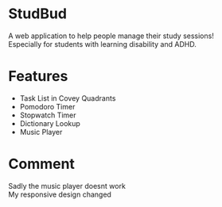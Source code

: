 # StudBud
A web application to help people manage their study sessions! <br/>
Especially for students with learning disability and ADHD.

# Features
* Task List in Covey Quadrants
* Pomodoro Timer
* Stopwatch Timer 
* Dictionary Lookup
* Music Player 

# Comment
Sadly the music player doesnt work <br/>
My responsive design changed 
